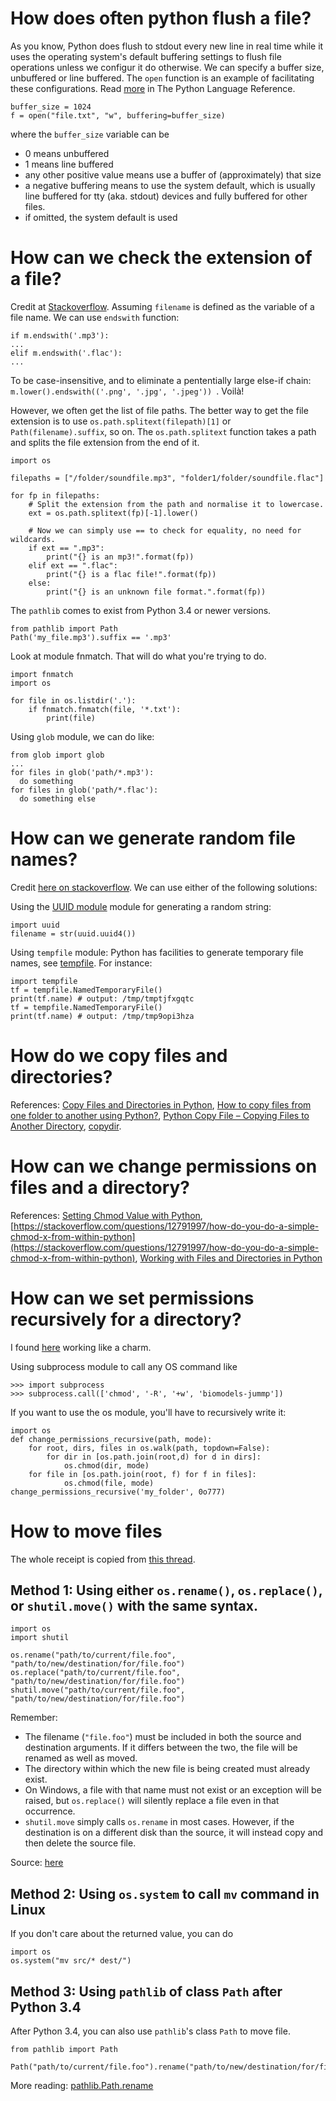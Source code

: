 # How does often python flush a file?

As you know, Python does flush to stdout every new line in real time while it uses the operating system's default buffering settings to flush file operations unless we configur it do otherwise. We can specify a buffer size, unbuffered or line buffered. The `open` function is an example of facilitating these configurations. Read [more](http://docs.python.org/library/functions.html#open) in The Python Language Reference.
```
buffer_size = 1024
f = open("file.txt", "w", buffering=buffer_size)
```
where the `buffer_size` variable can be
* 0 means unbuffered
* 1 means line buffered
* any other positive value means use a buffer of (approximately) that size
* a negative buffering means to use the system default, which is usually line buffered for tty (aka. stdout) devices and fully buffered for other files.
* if omitted, the system default is used

# How can we check the extension of a file?
Credit at [Stackoverflow](https://stackoverflow.com/questions/5899497/how-can-i-check-the-extension-of-a-file). Assuming `filename` is defined as the variable of a file name. We can use `endswith` function:
```
if m.endswith('.mp3'):
...
elif m.endswith('.flac'):
...
```

To be case-insensitive, and to eliminate a pententially large else-if chain: `m.lower().endswith(('.png', '.jpg', '.jpeg'))
`. Voilà!

However, we often get the list of file paths. The better way to get the file extension is to use `os.path.splitext(filepath)[1]` or `Path(filename).suffix`, so on. The `os.path.splitext` function takes a path and splits the file extension from the end of it.
```
import os

filepaths = ["/folder/soundfile.mp3", "folder1/folder/soundfile.flac"]

for fp in filepaths:
    # Split the extension from the path and normalise it to lowercase.
    ext = os.path.splitext(fp)[-1].lower()

    # Now we can simply use == to check for equality, no need for wildcards.
    if ext == ".mp3":
        print("{} is an mp3!".format(fp))
    elif ext == ".flac":
        print("{} is a flac file!".format(fp))
    else:
        print("{} is an unknown file format.".format(fp))
```

The `pathlib` comes to exist from Python 3.4 or newer versions.
```
from pathlib import Path
Path('my_file.mp3').suffix == '.mp3'
```

Look at module fnmatch. That will do what you're trying to do.
```
import fnmatch
import os

for file in os.listdir('.'):
    if fnmatch.fnmatch(file, '*.txt'):
        print(file)
```

Using `glob` module, we can do like:
```
from glob import glob
...
for files in glob('path/*.mp3'): 
  do something
for files in glob('path/*.flac'): 
  do something else
```

# How can we generate random file names?
Credit [here on stackoverflow](). We can use either of the following solutions:

Using the [UUID module](http://docs.python.org/library/uuid.html) module for generating a random string:
```
import uuid
filename = str(uuid.uuid4())
```

Using `tempfile` module:
Python has facilities to generate temporary file names, see [tempfile](http://docs.python.org/library/tempfile.html). For instance:
```
import tempfile
tf = tempfile.NamedTemporaryFile()
print(tf.name) # output: /tmp/tmptjfxgqtc
tf = tempfile.NamedTemporaryFile()
print(tf.name) # output: /tmp/tmp9opi3hza
```

# How do we copy files and directories?
References: [Copy Files and Directories in Python](https://pynative.com/python-copy-files-and-directories/), [How to copy files from one folder to another using Python?](https://www.tutorialspoint.com/How-to-copy-files-from-one-folder-to-another-using-Python), [Python Copy File – Copying Files to Another Directory](https://www.freecodecamp.org/news/python-copy-file-copying-files-to-another-directory/), [copydir](https://gist.github.com/dreikanter/5650973).

# How can we change permissions on files and a directory?
References: [Setting Chmod Value with Python](https://ismailtasdelen.medium.com/setting-chmod-value-with-python-7e14daaf09b3), [https://stackoverflow.com/questions/12791997/how-do-you-do-a-simple-chmod-x-from-within-python](https://stackoverflow.com/questions/12791997/how-do-you-do-a-simple-chmod-x-from-within-python), [Working with Files and Directories in Python
](https://www.devdungeon.com/content/working-files-and-directories-python)

# How can we set permissions recursively for a directory?
I found [here](https://www.adamsmith.haus/python/examples/4291/os-set-permissions-recursively-for-a-directory) working like a charm.

Using subprocess module to call any OS command like
```
>>> import subprocess
>>> subprocess.call(['chmod', '-R', '+w', 'biomodels-jummp'])
```

If you want to use the os module, you'll have to recursively write it:
```
import os
def change_permissions_recursive(path, mode):
    for root, dirs, files in os.walk(path, topdown=False):
        for dir in [os.path.join(root,d) for d in dirs]:
            os.chmod(dir, mode)
    for file in [os.path.join(root, f) for f in files]:
            os.chmod(file, mode)
change_permissions_recursive('my_folder', 0o777)
```

# How to move files
The whole receipt is copied from [this thread](https://stackoverflow.com/questions/8858008/how-do-i-move-a-file-in-python).
## Method 1: Using either `os.rename()`, `os.replace()`, or `shutil.move()` with the same syntax.
```
import os
import shutil

os.rename("path/to/current/file.foo", "path/to/new/destination/for/file.foo")
os.replace("path/to/current/file.foo", "path/to/new/destination/for/file.foo")
shutil.move("path/to/current/file.foo", "path/to/new/destination/for/file.foo")
```
Remember: 
* The filename (`"file.foo"`) must be included in both the source and destination arguments. If it differs between the two, the file will be renamed as well as moved.
* The directory within which the new file is being created must already exist.
* On Windows, a file with that name must not exist or an exception will be raised, but `os.replace()` will silently replace a file even in that occurrence.
* `shutil.move` simply calls `os.rename` in most cases. However, if the destination is on a different disk than the source, it will instead copy and then delete the source file.

Source: [here](https://stackoverflow.com/a/8858026)

## Method 2: Using `os.system` to call `mv` command in Linux
If you don't care about the returned value, you can do
```
import os
os.system("mv src/* dest/") 
```

## Method 3: Using `pathlib` of class `Path` after Python 3.4
After Python 3.4, you can also use `pathlib`'s class `Path` to move file.

```
from pathlib import Path

Path("path/to/current/file.foo").rename("path/to/new/destination/for/file.foo")
```
More reading: [pathlib.Path.rename](https://docs.python.org/3.4/library/pathlib.html#pathlib.Path.rename)